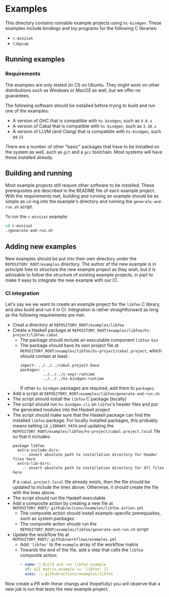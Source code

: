 # Examples

This directory contains runnable example projects using `hs-bindgen`. These
examples include bindings and toy programs for the following C libraries:

* `c-minisat`
* `libpcap`

## Running examples

### Requirements

The examples are only tested (in CI) on Ubuntu. They might work on other
distributions such as Windows or MacOS as well, but we offer no guarantees.

The following software should be installed before trying to build and run one of the
examples:

* A version of GHC that is compatible with `hs-bindgen`, such as `9.6.x`
* A version of Cabal that is compatible with `hs-bindgen`, such as `3.16.x`
* A version of LLVM (and Clang) that is compatible with `hs-bindgen`, such as `15`

There are a number of other "basic" packages that have to be installed on the
system as well, such as `git` and a `gcc` toolchain. Most systems will have
these installed already.

## Building and running

Most example projects still require other software to be installed. These
prerequisites are described in the README file of each example project. With the
requirements met, building and running an example should be as simple as
`cd`-ing into the example's directory and running the `generate-and-run.sh`
script.

To run the `c-minisat` example:

```bash
cd c-minisat
./generate-and-run.sh
```

## Adding new examples

New examples should be put into their own directory under the
`REPOSITORY_ROOT/examples` directory. The author of the new example is in
principle free to structure the new example project as they wish, but it is
advisable to follow the structure of existing example projects, in part to make
it easy to integrate the new example with our CI.

### CI integration

Let's say we we want to create an example project for the `libfoo` C library,
and also build and run it in CI. Integration is rather straightforward as long
as the following requirements are met:

* Creat a directory at `REPOSITORY_ROOT/examples/libfoo`
* Create a Haskell package at
   `REPOSITORY_ROOT/examples/libfoo/hs-project/libfoo.cabal`
  * The package should include an executable component `libfoo-bin`
  * The package should have its own project file at
    `REPOSITORY_ROOT/examples/libfoo/hs-project/cabal.project`, which should
    contain at least:
    ```
    import: ../../../cabal.project.base
    packages: .
              ../../../c-expr-runtime
              ../../../hs-bindgen-runtime
    ```
    If other `hs-bindgen` packages are required, add them to `packages`.
*  Add a script at `REPOSITORY_ROOT/examples/libfoo/generate-and-run.sh`
  * The script should install the `libfoo` C package (locally)
  * The script should run `hs-bindgen-cli` on `libfoo`'s header files and put
    the generated modules into the Haskell project
  * The script should make sure that the Haskell package can find the installed
    `libfoo` package. For locally installed packages, this probably means
    setting `LD_LIBRARY_PATH` and updating the
    `REPOSITORY_ROOT/examples/libfoo/hs-project/cabal.project.local` file so
    that it includes:
    ```
    package libfoo
      extra-include-dirs:
        -- insert absolute path to installation directory for header files here
      extra-lib-dirs:
        -- insert absolute path to installation directory for dll files here
    ```
    If a `cabal.project.local` file already exists, then the file should be
    updated to include the lines above. Otherwise, it should create the file
    with the lines above.
  * The script should run the Haskell executable
* Add a composite action by creating a new file at
   `REPOSITORY_ROOT/.github/actions/examples/libfoo.action.yml`
  * The composite action should install example-specific prerequisites, such as
    system packages
  * The composite action should run the
    `REPOSITORY_ROOT/examples/libfoo/generate-and-run.sh` script
* Update the workflow file at `REPOSITORY_ROOT/.github/workflows/examples.yml`
  * Add `'libfoo'` to the `example` array of the workflow matrix
  * Towards the end of the file, add a step that calls the `libfoo` composite action:
    ```yml
    - name: 🧪 Build and run libfoo example
      if: ${{ matrix.example == 'libfoo' }}
      uses: ./.github/actions/examples/libfoo
    ```

Now create a PR with these changs and (hopefully) you will observe that a new
job is run that tests the new example project.